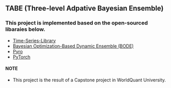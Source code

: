 ## TABE (Three-level Adpative Bayesian Ensemble)

### This project is implemented based on the open-sourced libaraies below. 
 - [Time-Series-Library](https://github.com/thuml/Time-Series-Library)
 - [Bayesian Optimization-Based Dynamic Ensemble (BODE)](https://github.com/Robinpredict/Bayesian-optimization-based-dynamic-ensemble-for-time-series-forecasting)
 - [Pyro](https://pyro.ai/)
 - [PyTorch](https://pytorch.org/) 

   

#### NOTE  
- This project is the result of a Capstone project in WorldQuant University. 
